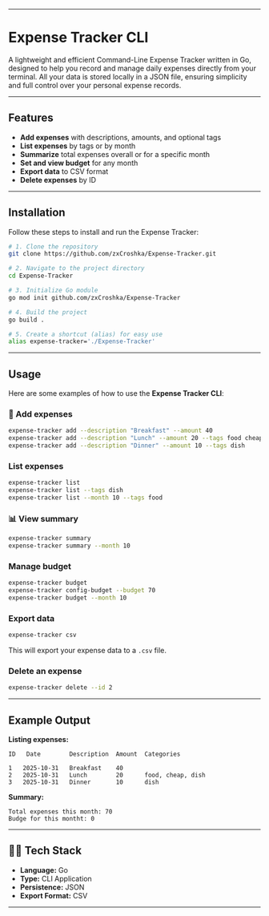 
---

# Expense Tracker CLI

A lightweight and efficient Command-Line Expense Tracker written in Go, designed to help you record and manage daily expenses directly from your terminal.
All your data is stored locally in a JSON file, ensuring simplicity and full control over your personal expense records.

---

## Features

* **Add expenses** with descriptions, amounts, and optional tags
* **List expenses** by tags or by month
* **Summarize** total expenses overall or for a specific month
* **Set and view budget** for any month
* **Export data** to CSV format
* **Delete expenses** by ID

---

## Installation

Follow these steps to install and run the Expense Tracker:

```bash
# 1. Clone the repository
git clone https://github.com/zxCroshka/Expense-Tracker.git

# 2. Navigate to the project directory
cd Expense-Tracker

# 3. Initialize Go module
go mod init github.com/zxCroshka/Expense-Tracker

# 4. Build the project
go build .

# 5. Create a shortcut (alias) for easy use
alias expense-tracker='./Expense-Tracker'
```

---

## Usage

Here are some examples of how to use the **Expense Tracker CLI**:

### 🧾 Add expenses

```bash
expense-tracker add --description "Breakfast" --amount 40
expense-tracker add --description "Lunch" --amount 20 --tags food cheap dish
expense-tracker add --description "Dinner" --amount 10 --tags dish
```

### List expenses

```bash
expense-tracker list
expense-tracker list --tags dish
expense-tracker list --month 10 --tags food
```

### 📊 View summary

```bash
expense-tracker summary
expense-tracker summary --month 10
```

### Manage budget

```bash
expense-tracker budget
expense-tracker config-budget --budget 70
expense-tracker budget --month 10
```

### Export data

```bash
expense-tracker csv
```

This will export your expense data to a `.csv` file.

### Delete an expense

```bash
expense-tracker delete --id 2
```

---

## Example Output

**Listing expenses:**

```
ID   Date        Description  Amount  Categories

1   2025-10-31   Breakfast    40      
2   2025-10-31   Lunch        20      food, cheap, dish
3   2025-10-31   Dinner       10      dish
```

**Summary:**

```
Total expenses this month: 70
Budge for this montht: 0
```

---

## 🧑‍💻 Tech Stack

* **Language:** Go
* **Type:** CLI Application
* **Persistence:** JSON
* **Export Format:** CSV

---

